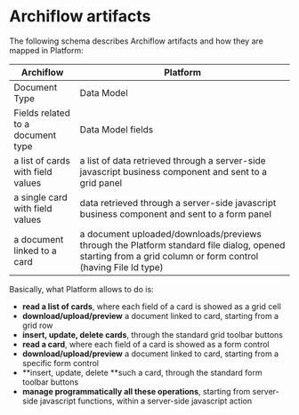 # Archiflow artifacts

The following schema describes Archiflow artifacts and how they are mapped in Platform:

| **Archiflow**                     | **Platform**                                                                                                                                               |
| --------------------------------- | ---------------------------------------------------------------------------------------------------------------------------------------------------------- |
| Document Type                     | Data Model                                                                                                                                                 |
| Fields related to a document type | Data Model fields                                                                                                                                          |
| a list of cards with field values | a list of data retrieved through a server-side javascript business component and sent to a grid panel                                                      |
| a single card with field values   | data retrieved through a server-side javascript business component and sent to a form panel                                                                |
| a document linked to a card       | a document uploaded/downloads/previews through the Platform standard file dialog, opened starting from a grid column or form control (having File Id type) |

Basically, what Platform allows to do is:

* **read a list of cards**, where each field of a card is showed as a grid cell
* **download/upload/preview** a document linked to card, starting from a grid row
* **insert, update, delete cards**, through the standard grid toolbar buttons
* **read a card**, where each field of a card is showed as a form control
* **download/upload/preview** a document linked to card, starting from a specific form control
* **insert, update, delete **such a card, through the standard form toolbar buttons
* **manage programmatically all these operations**, starting from server-side javascript functions, within a server-side javascript action
